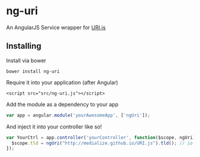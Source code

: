ng-uri
=======

An AngularJS Service wrapper for [URI.js](http://medialize.github.io/URI.js/)


## Installing
Install via bower

```bower install ng-uri```

Require it into your application (after Angular)

```<script src="src/ng-uri.js"></script>```

Add the module as a dependency to your app

```js
var app = angular.module('yourAwesomeApp', ['ngUri']);
```

And inject it into your controller like so!

```js
var YourCtrl = app.controller('yourController', function($scope, ngUri) {
  $scope.tld = ngUri("http://medialize.github.io/URI.js").tld(); // io
});
```
